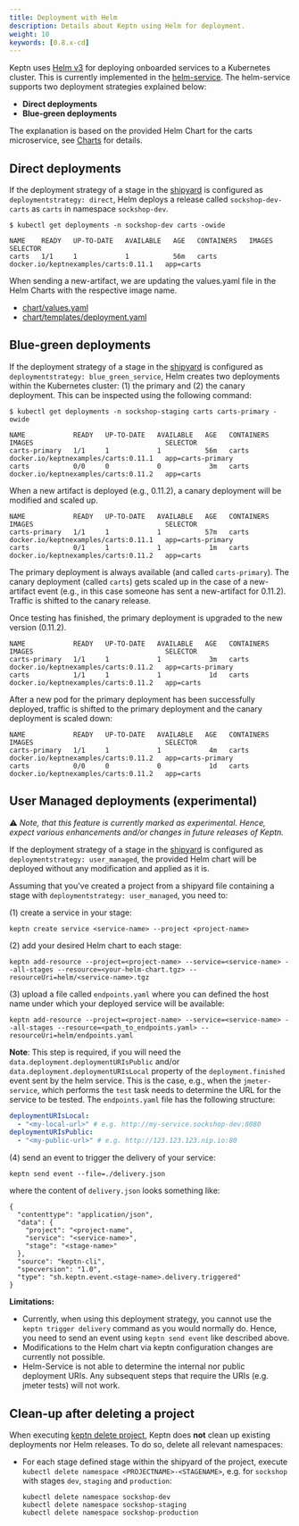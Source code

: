 ```yaml
---
title: Deployment with Helm
description: Details about Keptn using Helm for deployment.
weight: 10
keywords: [0.8.x-cd]
---
```


Keptn uses [Helm v3](https://helm.sh/) for deploying onboarded services to a Kubernetes cluster. This is currently implemented in the [helm-service](https://github.com/keptn/keptn/tree/0.8.2/helm-service). The helm-service supports two deployment strategies explained below:

* **Direct deployments**
* **Blue-green deployments**

The explanation is based on the provided Helm Chart for the carts microservice, see [Charts](https://github.com/keptn/examples/tree/0.8.2/onboarding-carts/carts) for details.

## Direct deployments

If the deployment strategy of a stage in the [shipyard](https://github.com/keptn/examples/blob/0.8.2/onboarding-carts/shipyard.yaml) is configured as `deploymentstrategy: direct`, Helm deploys a 
 release called `sockshop-dev-carts` as `carts` in namespace `sockshop-dev`.
 
```console
$ kubectl get deployments -n sockshop-dev carts -owide
```

```
NAME    READY   UP-TO-DATE   AVAILABLE   AGE   CONTAINERS   IMAGES                                 SELECTOR
carts   1/1     1            1           56m   carts        docker.io/keptnexamples/carts:0.11.1   app=carts
```

When sending a new-artifact, we are updating the values.yaml file in the Helm Charts with the respective image name.

* [chart/values.yaml](https://github.com/keptn/examples/blob/0.8.2/onboarding-carts/carts/values.yaml#L1)
* [chart/templates/deployment.yaml](https://github.com/keptn/examples/blob/0.8.2/onboarding-carts/carts/templates/deployment.yaml#L22)

## Blue-green deployments

If the deployment strategy of a stage in the [shipyard](https://github.com/keptn/examples/blob/0.8.2/onboarding-carts/shipyard.yaml) is configured as `deploymentstrategy: blue_green_service`, Helm creates two
 deployments within the Kubernetes cluster: (1) the primary and (2) the canary deployment. This can be inspected using the
 following command:

```console
$ kubectl get deployments -n sockshop-staging carts carts-primary -owide
```

```
NAME            READY   UP-TO-DATE   AVAILABLE   AGE   CONTAINERS   IMAGES                                 SELECTOR
carts-primary   1/1     1            1           56m   carts        docker.io/keptnexamples/carts:0.11.1   app=carts-primary
carts           0/0     0            0            3m   carts        docker.io/keptnexamples/carts:0.11.2   app=carts
```


When a new artifact is deployed (e.g., 0.11.2), a canary deployment will be modified and scaled up.

```
NAME            READY   UP-TO-DATE   AVAILABLE   AGE   CONTAINERS   IMAGES                                 SELECTOR
carts-primary   1/1     1            1           57m   carts        docker.io/keptnexamples/carts:0.11.1   app=carts-primary
carts           0/1     1            1            1m   carts        docker.io/keptnexamples/carts:0.11.2   app=carts
```

The primary deployment is always available (and called `carts-primary`). The canary deployment (called `carts`) gets scaled up in the case of a new-artifact event (e.g., in this case someone has sent a new-artifact for 0.11.2). Traffic is shifted to the canary release. 
 
Once testing has finished, the primary deployment is upgraded to the new version (0.11.2). 
 
```
NAME            READY   UP-TO-DATE   AVAILABLE   AGE   CONTAINERS   IMAGES                                 SELECTOR
carts-primary   1/1     1            1            3m   carts        docker.io/keptnexamples/carts:0.11.2   app=carts-primary
carts           1/1     1            1            1d   carts        docker.io/keptnexamples/carts:0.11.2   app=carts
```

After a new pod for the primary deployment has been successfully deployed, traffic is shifted to the primary deployment
 and the canary deployment is scaled down:

```
NAME            READY   UP-TO-DATE   AVAILABLE   AGE   CONTAINERS   IMAGES                                 SELECTOR
carts-primary   1/1     1            1            4m   carts        docker.io/keptnexamples/carts:0.11.2   app=carts-primary
carts           0/0     0            0            1d   carts        docker.io/keptnexamples/carts:0.11.2   app=carts
```


## User Managed deployments (experimental)

:warning: *Note, that this feature is currently marked as experimental. Hence, expect various enhancements and/or changes in
future releases of Keptn.*


If the deployment strategy of a stage in the [shipyard](https://github.com/keptn/examples/blob/0.8.2/onboarding-carts/shipyard.yaml)
is configured as `deploymentstrategy: user_managed`, the provided Helm chart will be deployed without any modification and
applied as it is.

Assuming that you've created a project from a shipyard file containing a stage with `deploymentstrategy: user_managed`, you need to: 

(1) create a service in your stage:
```
keptn create service <service-name> --project <project-name>
```
(2) add your desired Helm chart to each stage:
```
keptn add-resource --project=<project-name> --service=<service-name> --all-stages --resource=<your-helm-chart.tgz> --resourceUri=helm/<service-name>.tgz
```
(3) upload a file called `endpoints.yaml` where you can defined the host name under which your deployed service will be available:
```
keptn add-resource --project=<project-name> --service=<service-name> --all-stages --resource=<path_to_endpoints.yaml> --resourceUri=helm/endpoints.yaml
```
**Note**: This step is required, if you will need the `data.deployment.deploymentURIsPublic` and/or `data.deployment.deploymentURIsLocal` property of the `deployment.finished` event sent by the helm service. 
This is the case, e.g., when the `jmeter-service`, which performs the `test` task needs to determine the URL for the service to be tested.
The `endpoints.yaml` file has the following structure:

```yaml
deploymentURIsLocal:
  - "<my-local-url>" # e.g. http://my-service.sockshop-dev:8080
deploymentURIsPublic:
  - "<my-public-url>" # e.g. http://123.123.123.nip.io:80
```  

(4) send an event to trigger the delivery of your service:
```
keptn send event --file=./delivery.json 
```
where the content of `delivery.json` looks something like:

```
{
  "contenttype": "application/json",
  "data": {
    "project": "<project-name",
    "service": "<service-name>",
    "stage": "<stage-name>" 
  },
  "source": "keptn-cli",
  "specversion": "1.0",
  "type": "sh.keptn.event.<stage-name>.delivery.triggered"
}
```

**Limitations:**

* Currently, when using this deployment strategy, you cannot use the `keptn trigger delivery` command as you would
normally do. Hence, you need to send an event using `keptn send event` like described above.
* Modifications to the Helm chart via keptn configuration changes are currently not possible.
* Helm-Service is not able to determine the internal nor public deployment URIs. Any subsequent steps that
require the URIs (e.g. jmeter tests) will not work.


## Clean-up after deleting a project

When executing [keptn delete project](../../reference/cli/commands/keptn_delete_project/), Keptn does **not** clean up existing deployments nor Helm releases. To do so, delete all relevant namespaces:

* For each stage defined stage within the shipyard of the project, execute `kubectl delete namespace <PROJECTNAME>-<STAGENAME>`, e.g. for `sockshop` with stages `dev`, `staging` and `production`:

  ```console
  kubectl delete namespace sockshop-dev
  kubectl delete namespace sockshop-staging
  kubectl delete namespace sockshop-production
  ```
